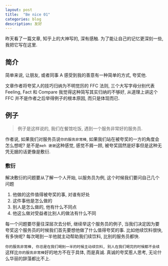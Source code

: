 ```yaml
---
layout: post
title:  "Be nice 01"
categories: blog
description: 友好
---
```


昨天看了一篇文章, 知乎上的大神写的, 深有感触. 为了能让自己的记忆更深刻一些, 我把它写在这里.

## 简介

简单来说, 让朋友, 或者同事 A 感受到我的善意有一种简单的方式, 夸奖他.

文章作者将夸奖人的技巧归纳为不明觉厉的 FFC 法则, 三个大写字母分别代表 Feeling, Fact 和 Compare 我觉得这种简写其实归纳的不够好, 从道理上讲这个 FFC 并不是作者之后举得例子的根本原因, 而只是体现而已.

## 例子

> 例子是这样说的, 我们在餐馆吃饭, 遇到一个服务非常好的服务员.

作者说, 如果我们对服务员说`你的服务非常棒`, 如果我们站在被夸奖的一方的角度会怎么想呢? 是不是`meh 谢谢`这种感觉, 感觉不屑一顾, 被夸奖固然是好事但是这种无凭无据的话更像是敷衍.

### 敷衍

解决敷衍的问题要从了解一个人开始, 以服务员为例, 这个时候我们要问自己几个问题

1. 他做的这件值得被夸奖的事, 对谁有好处
2. 这件事他是怎么做的
3. 别人是怎么做的, 他有什么不同点
4. 他这么做对受益者比别人的做法有什么不同

每一个问题要尽量往深层次去分析, 继续举这个服务员的例子, 当我们决定因为要夸奖这个服务员的时候我们首先要想他做了什么值得夸奖的事. 比如他续饮料很快, 有多快呢? 每次喝到一半他就主动帮助我们续饮料, 比别的服务员都快.

`你的服务非常棒, 你总是在我们喝到一半的时候主动续饮料, 别人在我们喝完的时候都不会续`这样比`你的服务非常棒`好的地方不在于具体, 而是真诚. 真诚的夸奖惹人思考, 无论什么华丽的辞藻都比不上.